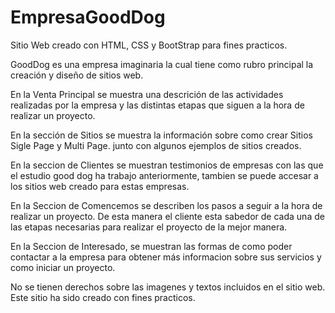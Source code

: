 # EmpresaGoodDog
Sitio Web creado con HTML, CSS y BootStrap para fines practicos.

GoodDog es una empresa imaginaria la cual tiene como rubro principal la creación y diseño de sitios web.

En la Venta Principal se muestra una descrición de las actividades realizadas por la empresa y las distintas etapas que siguen a la hora de realizar un proyecto.

En la sección de Sitios se muestra la información sobre como crear Sitios Sigle Page y Multi Page. junto con algunos ejemplos de sitios creados.

En la seccion de Clientes se muestran testimonios de empresas con las que el estudio good dog ha trabajo anteriormente, tambien se puede accesar a los sitios web creado para estas empresas.

En la Seccion de Comencemos se describen los pasos a seguir a la hora de realizar un proyecto. De esta manera el cliente esta sabedor de cada una de las etapas necesarias para realizar el proyecto de la mejor manera.

En la Seccion de Interesado, se muestran las formas de como poder contactar a la empresa para obtener más informacion sobre sus servicios y como iniciar un proyecto.


No se tienen derechos sobre las imagenes y textos incluidos en el sitio web. Este sitio ha sido creado con fines practicos.
